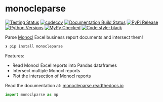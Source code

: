 # monocleparse

[![Testing Status](https://travis-ci.org/clintval/monocleparse.svg?branch=master)](https://travis-ci.org/clintval/monocleparse)
[![codecov](https://codecov.io/gh/clintval/monocleparse/branch/master/graph/badge.svg)](https://codecov.io/gh/clintval/monocleparse)
[![Documentation Build Status](https://readthedocs.org/projects/monocleparse/badge/?version=latest)](https://monocleparse.readthedocs.io/en/latest/?badge=latest)
[![PyPi Release](https://badge.fury.io/py/monocleparse.svg)](https://badge.fury.io/py/monocleparse)
[![Python Versions](https://img.shields.io/pypi/pyversions/monocleparse.svg)](https://pypi.python.org/pypi/monocleparse/)
[![MyPy Checked](http://www.mypy-lang.org/static/mypy_badge.svg)](http://mypy-lang.org/)
[![Code style: black](https://img.shields.io/badge/code%20style-black-000000.svg)](https://github.com/ambv/black)

Parse [Monocl](https://www.monocl.com/) Excel business report documents and intersect them!

```bash
❯ pip install monocleparse
```

Features:

- Read Monocl Excel reports into Pandas dataframes
- Intersect multiple Monocl reports
- Plot the intersection of Monocl reports

Read the documentation at: [monocleparse.readthedocs.io](http://monocleparse.readthedocs.io/)

```python
import monoclparse as mp
```
